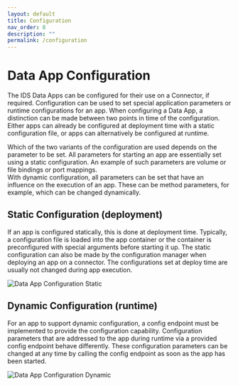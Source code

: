 ```yaml
---
layout: default
title: Configuration
nav_order: 8
description: ""
permalink: /configuration
---
```


# Data App Configuration

The IDS Data Apps can be configured for their use on a Connector, if required. Configuration can be used to set special application parameters or runtime configurations for an app. When configuring a Data App, a distinction can be made between two points in time of the configuration. Either apps can already be configured at deployment time with a static configuration file, or apps can alternatively be configured at runtime.

Which of the two variants of the configuration are used depends on the parameter to be set. All parameters for starting an app are essentially set using a static configuration. An example of such parameters are volume or file bindings or port mappings.  
With dynamic configuration, all parameters can be set that have an influence on the execution of an app. These can be method parameters, for example, which can be changed dynamically.

## <a name="static-conf"> Static Configuration (deployment) </a>
If an app is configured statically, this is done at deployment time. Typically, a configuration file is loaded into the app container or the container is preconfigured with special arguments before starting it up. The static configuration can also be made by the configuration manager when deploying an app on a connector. The configurations set at deploy time are usually not changed during app execution. 

![Data App Configuration Static](./assets/images/app-configuration-static.png)

## <a name="dynamic-conf"> Dynamic Configuration (runtime) </a>
For an app to support dynamic configuration, a config endpoint must be implemented to provide the configuration capability.
Configuration parameters that are addressed to the app during runtime via a provided config endpoint behave differently. These configuration parameters can be changed at any time by calling the config endpoint as soon as the app has been started. 

![Data App Configuration Dynamic](./assets/images/app-configuration-dynamic.png)